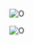 ![O](https://github-readme-stats.vercel.app/api?username=RanxinStart&count_private=true&show_icons=true&theme=slateorange&include_all_commits=true&hide_border=true)

![O](https://github-readme-stats.vercel.app/api/wakatime?username=@Ranxin&theme=slateorange&hide_border=true)

<!--
![O](https://github-readme-stats.vercel.app/api/top-langs/?username=RanxinStart&layout=compact&theme=slateorange&hide_border=true)
-->

<!--
**RanxinStart/RanxinStart** is a ✨ _special_ ✨ repository because its `README.md` (this file) appears on your GitHub profile.

Here are some ideas to get you started:

- 🔭 I’m currently working on ...
- 🌱 I’m currently learning ...
- 👯 I’m looking to collaborate on ...
- 🤔 I’m looking for help with ...
- 💬 Ask me about ...
- 📫 How to reach me: ...
- 😄 Pronouns: ...
- ⚡ Fun fact: ...
-->
